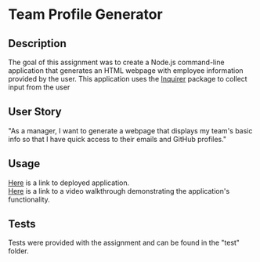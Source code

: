 # Team Profile Generator

## Description
The goal of this assignment was to create a Node.js command-line application that generates an HTML webpage with employee information provided by the user. This application uses the [Inquirer](https://www.npmjs.com/package/inquirer) package to collect input from the user

## User Story
"As a manager, I want to generate a webpage that displays my team's basic info so that I have quick access to their emails and GitHub profiles."


## Usage
[Here](https://go-yasi.github.io/team-profile-generator/) is a link to deployed application.  
[Here](https://www.loom.com/share/011eae00f5bb4878ab2a7053f10c3c09) is a link to a video walkthrough demonstrating the application's functionality. 

## Tests
Tests were provided with the assignment and can be found in the "test" folder.

